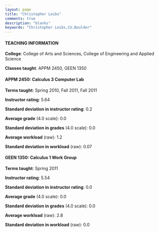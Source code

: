 ```yaml
---
layout: page
title: "Christopher Leibs" 
comments: true
description: "blanks"
keywords: "Christopher Leibs,CU,Boulder"
---
```

<head>
<script src="https://ajax.googleapis.com/ajax/libs/jquery/2.1.3/jquery.min.js"></script>
<script src="https://dl.dropboxusercontent.com/s/pc42nxpaw1ea4o9/highcharts.js?dl=0"></script>
<!-- <script src="../assets/js/highcharts.js"></script> -->
<style type="text/css">@font-face {
	font-family: "Bebas Neue";
	src: url(https://www.filehosting.org/file/details/544349/BebasNeue Regular.otf) format("opentype");
	}
	h1.Bebas { 
		font-family: "Bebas Neue", Verdana, Tahoma;
	}
</style>
</head>
	   
#### TEACHING INFORMATION

**College**: College of Arts and Sciences, College of Engineering and Applied Science

**Classes taught**: APPM 2450, GEEN 1350

#### APPM 2450: Calculus 3 Computer Lab

**Terms taught**: Spring 2010, Fall 2011, Fall 2011

**Instructor rating**: 5.64

**Standard deviation in instructor rating**: 0.2

**Average grade** (4.0 scale): 0.0

**Standard deviation in grades** (4.0 scale): 0.0

**Average workload** (raw): 1.2

**Standard deviation in workload** (raw): 0.07

#### GEEN 1350: Calculus 1 Work Group

**Terms taught**: Spring 2011

**Instructor rating**: 5.54

**Standard deviation in instructor rating**: 0.0

**Average grade** (4.0 scale): 0.0

**Standard deviation in grades** (4.0 scale): 0.0

**Average workload** (raw): 2.8

**Standard deviation in workload** (raw): 0.0

